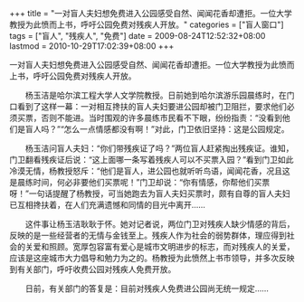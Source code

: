 +++
title = "一对盲人夫妇想免费进入公园感受自然、闻闻花香却遭拒。一位大学教授为此愤而上书，呼吁公园免费对残疾人开放。"
categories = ["盲人窗口"]
tags = ["盲人", "残疾人", "免费"]
date = 2009-08-24T12:52:32+08:00
lastmod = 2010-10-29T17:02:39+08:00
+++



一对盲人夫妇想免费进入公园感受自然、闻闻花香却遭拒。一位大学教授为此愤而上书，呼吁公园免费对残疾人开放。



　　杨玉洁是哈尔滨工程大学人文学院教授。日前她到哈尔滨游乐园晨练时，在门口看到了这样一幕：一对相互搀扶的盲人夫妇要进公园却被门卫阻拦，要求他们必须买票，否则不能进。当时围观的许多晨练市民看不下眼，纷纷指责：“没看到他们是盲人吗？”“怎么一点情感都没有啊！”对此，门卫依旧坚持：这是公园规定。

　　杨玉洁问盲人夫妇：“你们带残疾证了吗？”两位盲人赶紧掏出残疾证。谁知，门卫翻看残疾证后说：“这上面哪一条写着残疾人可以不买票入园？”看到门卫如此冷漠无情，杨教授怒斥：“他们是盲人，进公园也就听听鸟语，闻闻花香，况且这是晨练时间，何必非要他们买票呢！”门卫却说：“你有情感，你帮他们买票呀！”一句话提醒了杨教授，可当她跑去为盲人夫妇买票时，颇有自尊的盲人夫妇已互相搀扶着，在人们充满遗憾和同情的目光中离开……

　　这件事让杨玉洁耿耿于怀。她对记者说，两位门卫对残疾人缺少情感的背后，反映的是一些经营者的无情与金钱至上。残疾人作为社会的弱势群体，理应得到社会的关爱和照顾。宽厚包容富有爱心是城市文明进步的标志，而对残疾人的关爱，应该是这座城市大力倡导和勉力为之的。杨教授为此愤然上书市领导，并多次反映到有关部门，呼吁收费公园对残疾人免费开放。

　　日前，有关部门的答复是：目前对残疾人免费进公园尚无统一规定……